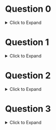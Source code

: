 # Question 0

<details>
  <summary>Click to Expand</summary>

  Enter your _full name_ between the double quotes provided.

  _Your response should be 2 lines long_

</details>

# Question 1

<details>
  <summary>Click to Expand</summary>

  Create a function that calculates the area of a circle.
  * Import the `math` library and use `math.pi`
  * In the same cell, use your function to calculate the area of a circle with radius 2
  * Ouput your result 

</details>

# Question 2

<details>
  <summary>Click to Expand</summary>

  1. Create two integer variabls `a` and `b` and set them equal to two different values.
  2. Use an f-string to print both variables using one `print()` statement
  3. Swap the values of `a` and `b`
  4. Use another f-string to  print both values again using one `print()` statement

</details>

# Question 3

<details>
  <summary>Click to Expand</summary>

  1. Define a list of numbers: `numbers = [12, 45, 78, 23, 56]`
  2. Use a `for`-loop to find the largest number in the list - do _not_ use a built-in function for this
  3. Output the largest number

</details>
